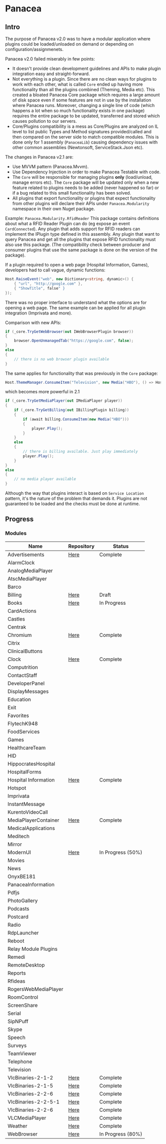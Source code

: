 # Panacea

## Intro
The purpose of Panacea v2.0 was to have a modular application where plugins could be loaded/unloaded on demand or depending on configuration/assignmenets.

Panacea v2.0 failed miserably in few points:
* It doesn't provide clean development guidelines and APIs to make plugin integration easy and straight-forward.
* Not everything is a plugin. Since there are no clean ways for plugins to work with each other, what is called `Core` ended up having more functionality than all the plugins combined (Theming, Media etc). This created a bloated Panacea Core package which requires a large amount of disk space even if some features are not in use by the installation where Panacea runs. Moreover, changing a single line of code (which happens a lot when so much functionality exists in one package) requires the entire package to be updated, transferred and stored which causes pollution to our servers.
* Core/Plugins compatibility is a mess as Core/Plugins are analyzed on IL level to list public Types and Method signatures provided/called and then compared on the server side to match compatible modules. This is done only for 1 assembly (`PanaceaLib`) causing dependency issues with other common assemblies (Newtonsoft, ServiceStack.Json etc).

The changes in Panacea v2.1 are:
* Use MVVM pattern (Panacea.Mvvm).
* Use Dependency Injection in order to make Panacea Testable with code.
* The `Core` will be responsible for managing plugins **only** (load/unload, manage errors etc). The `Core` package will be updated only when a new feature related to plugins needs to be added (never happened so far) or if a bug related to this small functionality has been solved.
* All plugins that export functionality or plugins that expect functionality from other plugins will declare their APIs under `Panacea.Modularity` namespace in their own Nuget package.

Example: `Panacea.Modularity.RfidReader`
 This package contains definitions about what a RFID Reader Plugin can do (eg expose an event `CardConnected`). Any plugin that adds support for RFID readers can implement the IPlugin type defined in this assembly. Any plugin that want to query Panacea and get all the plugins that expose RFID functionality must also use this package. (The compatibility check between producer and consumer plugins that use the same package is done on the version of the package).


If a plugin required to open a web page (Hospital Information, Games), developers had to call vague, dynamic functions:
```csharp
Host.RaiseEvent("web", new Dictionary<string, dynamic>() {
    { "url", "http://google.com" },
    { "ShowTitle", false" } 
});
```
There was no proper interface to understand what the options are for opening a web page. The same example can be applied for all plugin integration (Imprivata and more).

Comparison with new APIs:

```csharp
if (_core.TryGetWebBrowser(out IWebBrowserPlugin browser))
{
    browser.OpenUnmanagedTab("https://google.com", false);
}
else
{
    // there is no web browser plugin available
}
```
The same applies for functionality that was previously in the `Core` package:
```csharp
Host.ThemeManager.ConsumeItem("Television", new Media("HBO"), () => Host.MediaPlayer.Play());
```
which becomes more powerful in 2.1
```csharp
if (_core.TryGetMediaPlayer(out IMediaPlayer player))
{
    if (_core.TryGetBilling(out IBillingPlugin billing))
    {
        if (await billing.ConsumeItem(new Media("HBO")))
        {
            player.Play();
        }
    }
    else
    {
        // there is billing available. Just play immediately
        player.Play();
    }
}
else
{
    // no media player available
}
```

Although the way that plugins interact is based on `Service Location` pattern, it's the nature of the problem that demands it. Plugins are not guaranteed to be loaded and the checks must be done at runtime.

## Progress

### Modules 
Name | Repository | Status
--- | --- | ---
Advertisements | [Here](https://git.i3inc.ca/Panacea2-1/Panacea.Modules.Advertisements) | Complete
AlarmClock |  | 
AnalogMediaPlayer |  | 
AtscMediaPlayer |  |
Barco |  |
Billing | [Here](https://git.i3inc.ca/Panacea2-1/Panacea.Modules.Billing) | Draft
Books | [Here](https://git.i3inc.ca/Panacea2-1/Panacea.Modules.Books) | In Progress
CardActions | |
Castles | |
Centrak | |
Chromium | [Here](https://git.i3inc.ca/Panacea2-1/Panacea.Modules.Chromium) | Complete
Citrix | |
ClinicalButtons | |
Clock | [Here](https://git.i3inc.ca/Panacea2-1/Panacea.Modules.Clock) | Complete
Computrition | |
ContactStaff | |
DeveloperPanel | |
DisplayMessages | |
Education | |
Exit | |
Favorites | |
FlytechK948 | |
FoodServices | |
Games | |
HealthcareTeam | |
HID | |
HippocratesHospital | |
HospitalForms | |
Hospital Information | [Here](https://git.i3inc.ca/Panacea2-1/Panacea.Modules.HospitalInformation) | Complete
Hotspot | |
Imprivata | |
InstantMessage | |
KurentoVideoCall | |
MediaPlayerContainer | [Here](https://git.i3inc.ca/Panacea2-1/Panacea.Modules.MediaPlayerContainer) | Complete
MedicalApplications | |
Meditech | |
Mirror | |
ModernUI | [Here](https://git.i3inc.ca/Panacea2-1/Panacea.Modules.ModernUi) | In Progress (50%)
Movies | |
News | |
OnyxBE181 | |
PanaceaInformation | |
Pdfjs | |
PhotoGallery | |
Podcasts | |
Postcard | |
Radio | |
RdpLauncher | |
Reboot | |
Relay Module Plugins | |
Remedi | |
RemoteDesktop | |
Reports | |
Rfideas | |
RogersWebMediaPlayer | |
RoomControl | |
ScreenShare | |
Serial | |
SipNPuff | |
Skype | |
Speech | |
Surveys | |
TeamViewer | |
Telephone | |
Television | |
VlcBinaries-2-1-2 | [Here](https://git.i3inc.ca/Panacea2-1/Panacea.Modules.VlcBinaries-2-2-6) | Complete
VlcBinaries-2-1-5 | [Here](https://git.i3inc.ca/Panacea2-1/Panacea.Modules.VlcBinaries-2-2-6) | Complete
VlcBinaries-2-2-6 | [Here](https://git.i3inc.ca/Panacea2-1/Panacea.Modules.VlcBinaries-2-2-6) | Complete
VlcBinaries-2-2-5-1 | [Here](https://git.i3inc.ca/Panacea2-1/Panacea.Modules.VlcBinaries-2-2-6) | Complete
VlcBinaries-2-2-6 | [Here](https://git.i3inc.ca/Panacea2-1/Panacea.Modules.VlcBinaries-2-2-6) | Complete
VLCMediaPlayer | [Here](https://git.i3inc.ca/Panacea2-1/Panacea.Modules.VlcMediaPlayer) | Complete
Weather | [Here](https://git.i3inc.ca/Panacea2-1/Panacea.Modules.Weather) | Complete
WebBrowser | [Here](https://git.i3inc.ca/Panacea2-1/Panacea.Modules.WebBrowser) | In Progress (80%)


